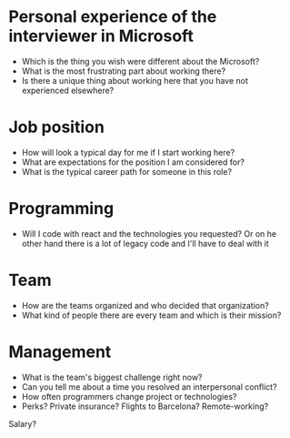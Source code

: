 # Personal experience of the interviewer in Microsoft
- Which is the thing you wish were different about the Microsoft?
- What is the most frustrating part about working there?
- Is there a unique thing about working here that you have not experienced elsewhere?

# Job position
- How will look a typical day for me if I start working here?
- What are expectations for the position I am considered for?
- What is the typical career path for someone in this role?

# Programming
- Will I code with react and the technologies you requested? Or on he other hand there is a lot of legacy code and I'll have to deal with it

# Team
- How are the teams organized and who decided that organization?
- What kind of people there are every team and which is their mission?

# Management
- What is the team's biggest challenge right now?
- Can you tell me about a time you resolved an interpersonal conflict?
- How often programmers change project or technologies?
- Perks? Private insurance? Flights to Barcelona? Remote-working?

Salary?
